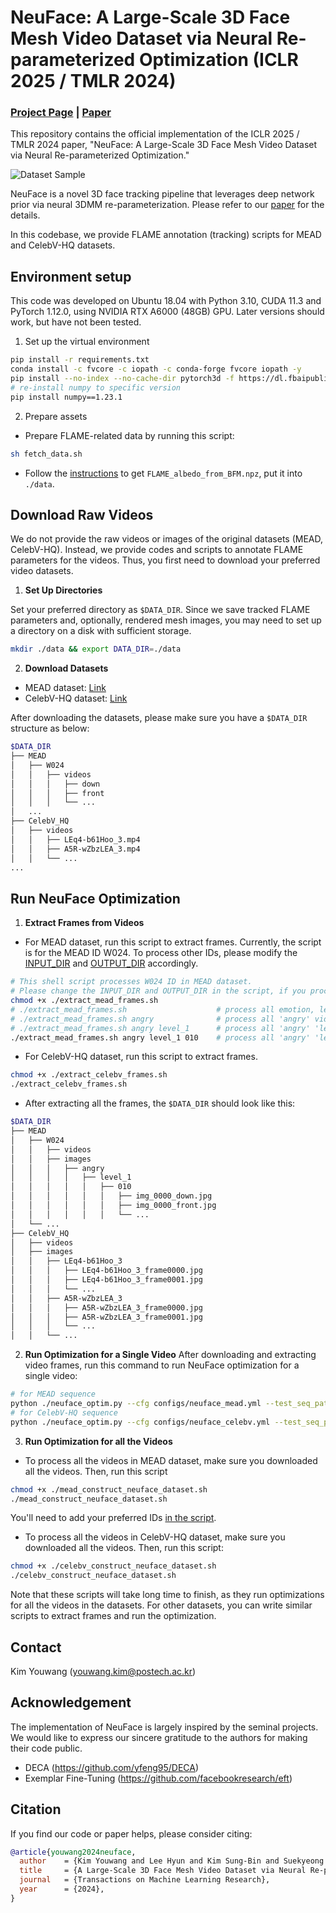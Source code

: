 # NeuFace: A Large-Scale 3D Face Mesh Video Dataset via Neural Re-parameterized Optimization (ICLR 2025 / TMLR 2024)
### [Project Page](https://kim-youwang.github.io/neuface) | [Paper](https://openreview.net/forum?id=zVDMh6JvWc)
This repository contains the official implementation of the ICLR 2025 / TMLR 2024 paper, 
"NeuFace: A Large-Scale 3D Face Mesh Video Dataset via Neural Re-parameterized Optimization."

![Dataset Sample](assets/dataset_sample.gif)

NeuFace is a novel 3D face tracking pipeline that leverages deep network prior via neural 3DMM re-parameterization. Please refer to our [paper](https://openreview.net/forum?id=zVDMh6JvWc) for the details.

In this codebase, we provide FLAME annotation (tracking) scripts for MEAD and CelebV-HQ datasets.

## Environment setup
This code was developed on Ubuntu 18.04 with Python 3.10, CUDA 11.3 and PyTorch 1.12.0, using NVIDIA RTX A6000 (48GB) GPU. Later versions should work, but have not been tested.

1. Set up the virtual environment
```bash
pip install -r requirements.txt
conda install -c fvcore -c iopath -c conda-forge fvcore iopath -y
pip install --no-index --no-cache-dir pytorch3d -f https://dl.fbaipublicfiles.com/pytorch3d/packaging/wheels/py310_cu113_pyt1120/download.html
# re-install numpy to specific version
pip install numpy==1.23.1 
```

2. Prepare assets 
- Prepare FLAME-related data by running this script:
```bash
sh fetch_data.sh
```
- Follow the [instructions](https://github.com/TimoBolkart/BFM_to_FLAME?tab=readme-ov-file#create-texture-model) to get `FLAME_albedo_from_BFM.npz`, put it into `./data`.

## Download Raw Videos
We do not provide the raw videos or images of the original datasets (MEAD, CelebV-HQ). Instead, we provide codes and scripts to annotate FLAME parameters for the videos. Thus, you first need to download your preferred video datasets.
1. **Set Up Directories**

Set your preferred directory as `$DATA_DIR`. Since we save tracked FLAME parameters and, optionally, rendered mesh images, you may need to set up a directory on a disk with sufficient storage.
```bash
mkdir ./data && export DATA_DIR=./data
```

2. **Download Datasets** 
- MEAD dataset: [Link](https://drive.google.com/drive/folders/1GwXP-KpWOxOenOxITTsURJZQ_1pkd4-j)
- CelebV-HQ dataset: [Link](https://github.com/CelebV-HQ/CelebV-HQ/issues/8#issue-1336655726) 

After downloading the datasets, please make sure you have a `$DATA_DIR` structure as below: 
```bash
$DATA_DIR
├── MEAD
│   ├── W024
│   │   ├── videos
│   │   │   ├── down
│   │   │   ├── front
│   │   │   └── ...
│   ...
├── CelebV_HQ
│   ├── videos
│   │   ├── LEq4-b61Hoo_3.mp4
│   │   ├── A5R-wZbzLEA_3.mp4    
│   │   └── ...    
...
``` 


## Run NeuFace Optimization
1. **Extract Frames from Videos**
- For MEAD dataset, run this script to extract frames. Currently, the script is for the MEAD ID W024. To process other IDs, please modify the [INPUT_DIR](https://github.com/kaist-ami/NeuFace/blob/9d35981421fdc554309126aa36d2a584738500c0/extract_mead_frames.sh#L5) and [OUTPUT_DIR](https://github.com/kaist-ami/NeuFace/blob/9d35981421fdc554309126aa36d2a584738500c0/extract_mead_frames.sh#L6) accordingly. 
```bash
# This shell script processes W024 ID in MEAD dataset. 
# Please change the INPUT_DIR and OUTPUT_DIR in the script, if you process different IDs. 
chmod +x ./extract_mead_frames.sh
# ./extract_mead_frames.sh                    # process all emotion, level and videos for ID W024
# ./extract_mead_frames.sh angry              # process all 'angry' videos for ID W024
# ./extract_mead_frames.sh angry level_1      # process all 'angry' 'level_1' videos for ID W024
./extract_mead_frames.sh angry level_1 010    # process all 'angry' 'level_1' '010.mp4' for ID W024
```
- For CelebV-HQ dataset, run this script to extract frames.
```bash
chmod +x ./extract_celebv_frames.sh
./extract_celebv_frames.sh
```

- After extracting all the frames, the `$DATA_DIR` should look like this:
```bash
$DATA_DIR
├── MEAD
│   ├── W024
│   │   ├── videos
│   │   ├── images
│   │   │   ├── angry
│   │   │   │   ├── level_1
│   │   │   │   │   ├── 010
│   │   │   │   │   │   ├── img_0000_down.jpg
│   │   │   │   │   │   ├── img_0000_front.jpg
│   │   │   │   │   │   └── ...
│   └── ...
├── CelebV_HQ
│   ├── videos
│   ├── images
│   │   ├── LEq4-b61Hoo_3
│   │   │   ├── LEq4-b61Hoo_3_frame0000.jpg
│   │   │   ├── LEq4-b61Hoo_3_frame0001.jpg
│   │   │   └── ...
│   │   ├── A5R-wZbzLEA_3   
│   │   │   ├── A5R-wZbzLEA_3_frame0000.jpg
│   │   │   ├── A5R-wZbzLEA_3_frame0001.jpg
│   │   │   └── ...
│   │   └── ...
``` 


2. **Run Optimization for a Single Video**
After downloading and extracting video frames, run this command to run NeuFace optimization for a single video:
```bash
# for MEAD sequence
python ./neuface_optim.py --cfg configs/neuface_mead.yml --test_seq_path $DATA_DIR/MEAD/W024/images/angry/level_1/010
# for CelebV-HQ sequence
python ./neuface_optim.py --cfg configs/neuface_celebv.yml --test_seq_path $DATA_DIR/celebv/
```

3. **Run Optimization for all the Videos**
- To process all the videos in MEAD dataset, make sure you downloaded all the videos. Then, run this script
```bash
chmod +x ./mead_construct_neuface_dataset.sh
./mead_construct_neuface_dataset.sh
```
You'll need to add your preferred IDs [in the script](https://github.com/kaist-ami/NeuFace/blob/2028f5f92a82bd28d590d22e8fd3fb74131dfd96/mead_construct_neuface_dataset.sh#L8).
- To process all the videos in CelebV-HQ dataset, make sure you downloaded all the videos. Then, run this script:
```bash
chmod +x ./celebv_construct_neuface_dataset.sh
./celebv_construct_neuface_dataset.sh
```
Note that these scripts will take long time to finish, as they run optimizations for all the videos in the datasets. For other datasets, you can write similar scripts to extract frames and run the optimization.


## Contact
Kim Youwang (youwang.kim@postech.ac.kr)

## Acknowledgement
The implementation of NeuFace is largely inspired by the seminal projects.
We would like to express our sincere gratitude to the authors for making their code public.
- DECA (https://github.com/yfeng95/DECA)
- Exemplar Fine-Tuning (https://github.com/facebookresearch/eft)

## Citation
If you find our code or paper helps, please consider citing:
````BibTeX
@article{youwang2024neuface,
  author    = {Kim Youwang and Lee Hyun and Kim Sung-Bin and Suekyeong Nam and Janghoon Ju and Tae-Hyun Oh},
  title     = {A Large-Scale 3D Face Mesh Video Dataset via Neural Re-parameterized Optimization},
  journal   = {Transactions on Machine Learning Research},
  year      = {2024},
}
````